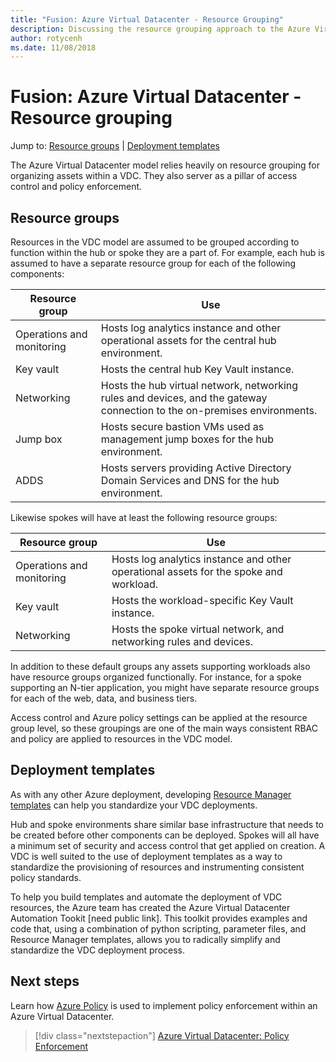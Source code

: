 ```yaml
---
title: "Fusion: Azure Virtual Datacenter - Resource Grouping" 
description: Discussing the resource grouping approach to the Azure Virtual Datacenter (VDC) model
author: rotycenh
ms.date: 11/08/2018
---
```

# Fusion: Azure Virtual Datacenter - Resource grouping

Jump to: [Resource groups](#resource-groups) | [Deployment templates](#deployment-templates)

The Azure Virtual Datacenter model relies heavily on resource grouping for organizing assets within a VDC. They also server as a pillar of access control and policy enforcement.

## Resource groups

Resources in the VDC model are assumed to be grouped according to function within the hub or spoke they are a part of. For example, each hub is assumed to have a separate resource group for each of the following components:

| Resource group                | Use                                                              |
|-------------------------------|------------------------------------------------------------------|
| Operations and monitoring     | Hosts log analytics instance and other operational assets for the central hub environment. |
| Key vault                     | Hosts the central hub Key Vault instance. |
| Networking                    | Hosts the hub virtual network, networking rules and devices, and the gateway connection to the on-premises environments. |
| Jump box                      | Hosts secure bastion VMs used as management jump boxes for the hub environment. |
| ADDS                          | Hosts servers providing Active Directory Domain Services and DNS for the hub environment.  |

Likewise spokes will have at least the following resource groups: 

| Resource group                | Use                                                              |
|-------------------------------|------------------------------------------------------------------|
| Operations and monitoring     | Hosts log analytics instance and other operational assets for the spoke and workload. |
| Key vault                     | Hosts the workload-specific Key Vault instance. |
| Networking                    | Hosts the spoke virtual network, and networking rules and devices. |

In addition to these default groups any assets supporting workloads also have resource groups organized functionally. For instance, for a spoke supporting an N-tier application, you might have separate resource groups for each of the web, data, and business tiers.

Access control and Azure policy settings can be applied at the resource group level, so these groupings are one of the main ways consistent RBAC and policy are applied to resources in the VDC model.  

## Deployment templates

As with any other Azure deployment, developing [Resource Manager templates](https://docs.microsoft.com/en-us/azure/azure-resource-manager/resource-group-overview#template-deployment) can help you standardize your VDC deployments. 

Hub and spoke environments share similar base infrastructure that needs to be created before other components can be deployed. Spokes will all have a minimum set of security and access control that get applied on creation. A VDC is well suited to the use of deployment templates as a way to standardize the provisioning of resources and instrumenting consistent policy standards. 

To help you build templates and automate the deployment of VDC resources, the Azure team has created the Azure Virtual Datacenter Automation Tookit [need public link]. This toolkit provides examples and code that, using a combination of python scripting, parameter files, and Resource Manager templates, allows you to radically simplify and standardize the VDC deployment process.   

## Next steps

Learn  how [Azure Policy](../policy-enforcement/vdc-policy-enforcement.md) is used to implement policy enforcement within an Azure Virtual Datacenter.

> [!div class="nextstepaction"]
> [Azure Virtual Datacenter: Policy Enforcement](../policy-enforcement/vdc-policy-enforcement.md)